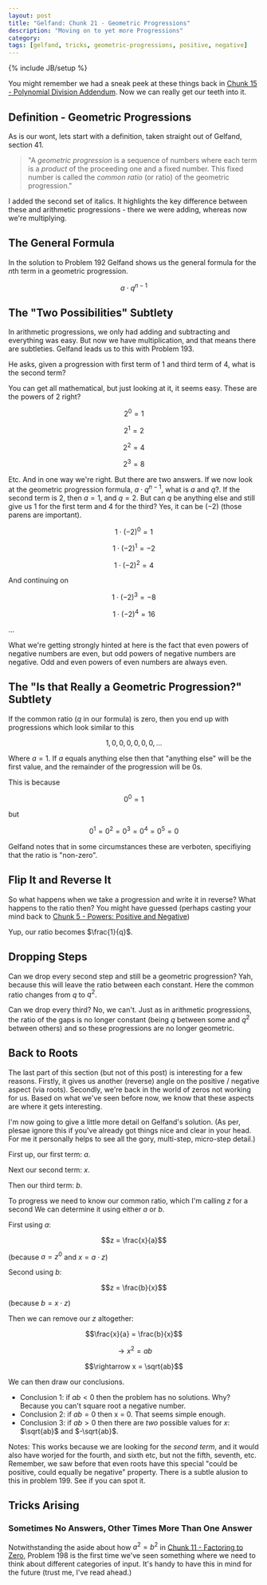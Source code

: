 ```yaml
---
layout: post
title: "Gelfand: Chunk 21 - Geometric Progressions"
description: "Moving on to yet more Progressions"
category: 
tags: [gelfand, tricks, geometric-progressions, positive, negative]
---
```

{% include JB/setup %}

You might remember we had a sneak peek at these things back in [Chunk 15 - Polynomial Division Addendum](https://andrewharmellaw.github.io/2017/02/28/gelfands-algebra-chunk-15-polynomial-division-special-cases).  Now we can really get our teeth into it.

## Definition - Geometric Progressions
As is our wont, lets start with a definition, taken straight out of Gelfand, section 41.

> "A _geometric progression_ is a sequence of numbers where each term is a _product_ of the proceeding one and a fixed number. This fixed number is called the _common ratio_ (or ratio) of the geometric progression."

I added the second set of italics.  It highlights the key difference between these and arithmetic progressions - there we were adding, whereas now we're multiplying.

## The General Formula
In the solution to Problem 192 Gelfand shows us the general formula for the $n$th term in a geometric progression.

$$a \cdot q^{n - 1}$$

## The "Two Possibilities" Subtlety
In arithmetic progressions, we only had adding and subtracting and everything was easy.  But now we have multiplication, and that means there are subtleties.  Gelfand leads us to this with Problem 193.

He asks, given a progression with first term of $1$ and third term of $4$, what is the second term?

You can get all mathematical, but just looking at it, it seems easy.  These are the powers of $2$ right? 

$$2^0 = 1$$

$$2^1 = 2$$

$$2^2 = 4$$

$$2^3 = 8$$

Etc.  And in one way we're right.  But there are two answers.  If we now look at the geometric progression formula, $a \cdot q^{n - 1}$, what is $a$ and $q$?.  If the second term is $2$, then $a = 1$, and $q = 2$.  But can $q$ be anything else and still give us $1$ for the first term and $4$ for the third?  Yes, it can be $(-2)$ (those parens are important).

$$1 \cdot (-2)^0 = 1$$

$$1 \cdot (-2)^1 = -2$$

$$1 \cdot (-2)^2 = 4$$

And continuing on

$$1 \cdot (-2)^3 = -8$$

$$1 \cdot (-2)^4 = 16$$

...

What we're getting strongly hinted at here is the fact that even powers of negative numbers are even, but odd powers of negative numbers are negative.  Odd and even powers of even numbers are always even.

## The "Is that Really a Geometric Progression?" Subtlety
If the common ratio ($q$ in our formula) is zero, then you end up with progressions which look similar to this

$$1, 0, 0, 0, 0, 0, 0, ...$$

Where $a = 1$.  If $a$ equals anything else then that "anything else" will be the first value, and the remainder of the progression will be $0$s.

This is because

$$0^0 = 1$$

but 

$$0^1 = 0^2 = 0^3 = 0^4 = 0^5 = 0$$

Gelfand notes that in some circumstances these are verboten, specifiying that the ratio is "non-zero".

## Flip It and Reverse It
So what happens when we take a progression and write it in reverse?  What happens to the ratio then?  You might have guessed (perhaps casting your mind back to [Chunk 5 - Powers: Positive and Negative](https://andrewharmellaw.github.io/2016/12/10/gelfands-algebra-chunk-5-powers))

Yup, our ratio becomes $\frac{1}{q}$.

## Dropping Steps
Can we drop every second step and still be a geometric progression? Yah, because this will leave the ratio between each constant. Here the common ratio changes from $q$ to $q^2$.

Can we drop every third?  No, we can't.  Just as in arithmetic progressions, the ratio of the gaps is no longer constant (being $q$ between some and $q^2$ between others) and so these progressions are no longer geometric.

## Back to Roots
The last part of this section (but not of this post) is interesting for a few reasons.  Firstly, it gives us another (reverse) angle on the positive / negative aspect (via roots).  Secondly, we're back in the world of zeros not working for us.  Based on what we've seen before now, we know that these aspects are where it gets interesting.

I'm now going to give a little more detail on Gelfand's solution.  (As per, plesae ignore this if you've already got things nice and clear in your head.  For me it personally helps to see all the gory, multi-step, micro-step detail.)

First up, our first term: $a$.

Next our second term: $x$.

Then our third term: $b$.

To progress we need to know our common ratio, which I'm calling $z$ for a second  We can determine it using either $a$ or $b$.

First using $a$:

$$z = \frac{x}{a}$$ 

(because $a = z^0$ and $x = a \cdot z$)

Second using $b$:

$$z = \frac{b}{x}$$

(because $b = x \cdot z$) 

Then we can remove our $z$ altogether:

$$\frac{x}{a} = \frac{b}{x}$$

$$\rightarrow x^2 = ab$$

$$\rightarrow x = \sqrt{ab}$$

We can then draw our conclusions.

 * Conclusion 1: if $ab < 0$ then the problem has no solutions.  Why? Because you can't square root a negative number.
* Conclusion 2: if $ab = 0$ then x = 0.  That seems simple enough.
* Conclusion 3: if $ab > 0$ then there are _two_ possible values for $x$: $\sqrt{ab}$ and $-\sqrt{ab}$.

Notes: This works because we are looking for the _second term_, and it would also have worjed for the fourth, and sixth etc, but not the fifth, seventh, etc.  Remember, we saw before that even roots have this special "could be positive, could equally be negative" property.  There is a subtle alusion to this in problem 199. See if you can spot it.

## Tricks Arising
### Sometimes No Answers, Other Times More Than One Answer
Notwithstanding the aside about how $a^2 = b^2$ in [Chunk 11 - Factoring to Zero](https://andrewharmellaw.github.io/2017/01/20/gelfands-algebra-chunk-11-factoring-to-zero), Problem 198 is the first time we've seen something where we need to think about different categories of input.  It's handy to have this in mind for the future (trust me, I've read ahead.)
